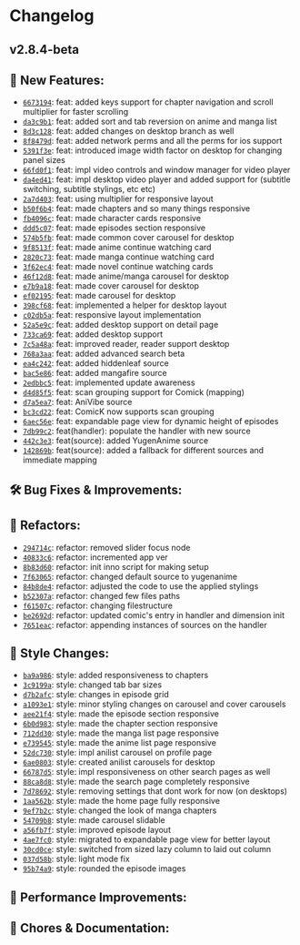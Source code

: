 # Changelog
## v2.8.4-beta

## 🎉 New Features:
* [`6673194`](https://github.com/RyanYuuki/AnymeX/commit/6673194): feat: added keys support for chapter navigation and scroll multiplier for faster scrolling
* [`da3c9b1`](https://github.com/RyanYuuki/AnymeX/commit/da3c9b1): feat: added sort and tab reversion on anime and manga list
* [`8d3c128`](https://github.com/RyanYuuki/AnymeX/commit/8d3c128): feat: added changes on desktop branch as well
* [`8f8479d`](https://github.com/RyanYuuki/AnymeX/commit/8f8479d): feat: added network perms and all the perms for ios support
* [`5391f3e`](https://github.com/RyanYuuki/AnymeX/commit/5391f3e): feat: introduced image width factor on desktop for changing panel sizes
* [`66fd0f1`](https://github.com/RyanYuuki/AnymeX/commit/66fd0f1): feat: impl video controls and window manager for video player
* [`da4ed41`](https://github.com/RyanYuuki/AnymeX/commit/da4ed41): feat: impl desktop video player and added support for (subtitle switching, subtitle stylings, etc etc)
* [`2a7d403`](https://github.com/RyanYuuki/AnymeX/commit/2a7d403): feat: using multiplier for responsive layout
* [`b50f6b4`](https://github.com/RyanYuuki/AnymeX/commit/b50f6b4): feat: made chapters and so many things responsive
* [`fb4096c`](https://github.com/RyanYuuki/AnymeX/commit/fb4096c): feat: made character cards responsive
* [`ddd5c07`](https://github.com/RyanYuuki/AnymeX/commit/ddd5c07): feat: made episodes section responsive
* [`574b5fb`](https://github.com/RyanYuuki/AnymeX/commit/574b5fb): feat: made common cover carousel for desktop
* [`9f8513f`](https://github.com/RyanYuuki/AnymeX/commit/9f8513f): feat: made anime continue watching card
* [`2820c73`](https://github.com/RyanYuuki/AnymeX/commit/2820c73): feat: made manga continue watching card
* [`3f62ec4`](https://github.com/RyanYuuki/AnymeX/commit/3f62ec4): feat: made novel continue watching cards
* [`46f12d8`](https://github.com/RyanYuuki/AnymeX/commit/46f12d8): feat: made anime/manga carousel for desktop
* [`e7b9a18`](https://github.com/RyanYuuki/AnymeX/commit/e7b9a18): feat: made cover carousel for desktop
* [`ef02195`](https://github.com/RyanYuuki/AnymeX/commit/ef02195): feat: made carousel for desktop
* [`398cf68`](https://github.com/RyanYuuki/AnymeX/commit/398cf68): feat: implemented a helper for desktop layout
* [`c02db5a`](https://github.com/RyanYuuki/AnymeX/commit/c02db5a): feat: responsive layout implementation
* [`52a5e9c`](https://github.com/RyanYuuki/AnymeX/commit/52a5e9c): feat: added desktop support on detail page
* [`733ca69`](https://github.com/RyanYuuki/AnymeX/commit/733ca69): feat: added desktop support
* [`7c5a48a`](https://github.com/RyanYuuki/AnymeX/commit/7c5a48a): feat: improved reader, reader support desktop
* [`768a3aa`](https://github.com/RyanYuuki/AnymeX/commit/768a3aa): feat: added advanced search beta
* [`ea4c242`](https://github.com/RyanYuuki/AnymeX/commit/ea4c242): feat: added hiddenleaf source
* [`bac5e86`](https://github.com/RyanYuuki/AnymeX/commit/bac5e86): feat: added mangafire source
* [`2edbbc5`](https://github.com/RyanYuuki/AnymeX/commit/2edbbc5): feat: implemented update awareness
* [`d4d85f5`](https://github.com/RyanYuuki/AnymeX/commit/d4d85f5): feat: scan grouping support for Comick (mapping)
* [`d7a5ea7`](https://github.com/RyanYuuki/AnymeX/commit/d7a5ea7): feat: AniVibe source
* [`bc3cd22`](https://github.com/RyanYuuki/AnymeX/commit/bc3cd22): feat: ComicK now supports  scan grouping
* [`6aec56e`](https://github.com/RyanYuuki/AnymeX/commit/6aec56e): feat: expandable page view for dynamic height of episodes
* [`7db99c2`](https://github.com/RyanYuuki/AnymeX/commit/7db99c2): feat(handler): populate the handler with new source
* [`442c3e3`](https://github.com/RyanYuuki/AnymeX/commit/442c3e3): feat(source): added YugenAnime source
* [`142869b`](https://github.com/RyanYuuki/AnymeX/commit/142869b): feat(source): added a fallback for different sources and immediate mapping
## 🛠️ Bug Fixes & Improvements:

## 🔧 Refactors:
* [`294714c`](https://github.com/RyanYuuki/AnymeX/commit/294714c): refactor: removed slider focus node
* [`40833c6`](https://github.com/RyanYuuki/AnymeX/commit/40833c6): refactor: incremented app ver
* [`8b83d60`](https://github.com/RyanYuuki/AnymeX/commit/8b83d60): refactor: init inno script for making setup
* [`7f63065`](https://github.com/RyanYuuki/AnymeX/commit/7f63065): refactor: changed default source to yugenanime
* [`84b8de4`](https://github.com/RyanYuuki/AnymeX/commit/84b8de4): refactor: adjusted the code to use the applied stylings
* [`b52307a`](https://github.com/RyanYuuki/AnymeX/commit/b52307a): refactor: changed few files paths
* [`f61507c`](https://github.com/RyanYuuki/AnymeX/commit/f61507c): refactor: changing filestructure
* [`be2692d`](https://github.com/RyanYuuki/AnymeX/commit/be2692d): refactor: updated comic's entry in handler and dimension init
* [`7651eac`](https://github.com/RyanYuuki/AnymeX/commit/7651eac): refactor: appending instances of sources on the handler
## 🎨 Style Changes:
* [`ba9a986`](https://github.com/RyanYuuki/AnymeX/commit/ba9a986): style: added responsiveness to chapters
* [`3c9199a`](https://github.com/RyanYuuki/AnymeX/commit/3c9199a): style: changed tab bar sizes
* [`d7b2afc`](https://github.com/RyanYuuki/AnymeX/commit/d7b2afc): style: changes in episode grid
* [`a1093e1`](https://github.com/RyanYuuki/AnymeX/commit/a1093e1): style: minor styling changes on carousel and cover carousels
* [`aee21f4`](https://github.com/RyanYuuki/AnymeX/commit/aee21f4): style: made the episode section responsive
* [`6b0d983`](https://github.com/RyanYuuki/AnymeX/commit/6b0d983): style: made the chapter section responsive
* [`712dd30`](https://github.com/RyanYuuki/AnymeX/commit/712dd30): style: made the manga list page responsive
* [`e739545`](https://github.com/RyanYuuki/AnymeX/commit/e739545): style: made the anime list page responsive
* [`52dc730`](https://github.com/RyanYuuki/AnymeX/commit/52dc730): style: impl anilist carousel on profile page
* [`6ae0803`](https://github.com/RyanYuuki/AnymeX/commit/6ae0803): style: created anilist carousels for desktop
* [`66787d5`](https://github.com/RyanYuuki/AnymeX/commit/66787d5): style: impl responsiveness on other search pages as well
* [`88ca8d8`](https://github.com/RyanYuuki/AnymeX/commit/88ca8d8): style: made the search page completely responsive
* [`7d78692`](https://github.com/RyanYuuki/AnymeX/commit/7d78692): style: removing settings that dont work for now (on desktops)
* [`1aa562b`](https://github.com/RyanYuuki/AnymeX/commit/1aa562b): style: made the home page fully responsive
* [`9ef7b2c`](https://github.com/RyanYuuki/AnymeX/commit/9ef7b2c): style: changed the look of manga chapters
* [`54709b8`](https://github.com/RyanYuuki/AnymeX/commit/54709b8): style: made carousel slidable
* [`a56fb7f`](https://github.com/RyanYuuki/AnymeX/commit/a56fb7f): style: improved episode layout
* [`4ae7fc0`](https://github.com/RyanYuuki/AnymeX/commit/4ae7fc0): style: migrated to expandable page view for better layout
* [`30cd0ce`](https://github.com/RyanYuuki/AnymeX/commit/30cd0ce): style: switched from sized lazy column to laid out column
* [`037d58b`](https://github.com/RyanYuuki/AnymeX/commit/037d58b): style: light mode fix
* [`95b74a9`](https://github.com/RyanYuuki/AnymeX/commit/95b74a9): style: rounded the episode images
## 🚀 Performance Improvements:

## 🧹 Chores & Documentation:
